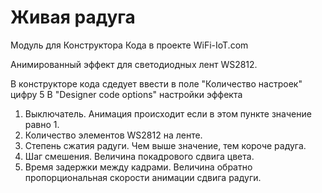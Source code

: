 Живая радуга
===================

Модуль для Конструктора Кода в проекте WiFi-IoT.com

Анимированный эффект для светодиодных лент WS2812.

В конструкторе кода сдедует ввести в поле "Количество настроек" цифру 5
В "Designer code options" настройки эффекта
1. Выключатель. Анимация происходит если в этом пункте значение равно 1.
2. Количество элементов WS2812 на ленте.
3. Степень сжатия радуги. Чем выше значение, тем короче радуга.
4. Шаг смешения. Величина покадрового сдвига цвета.
5. Время задержки между кадрами. Величина обратно пропорциональная скорости анимации сдвига радуги.
